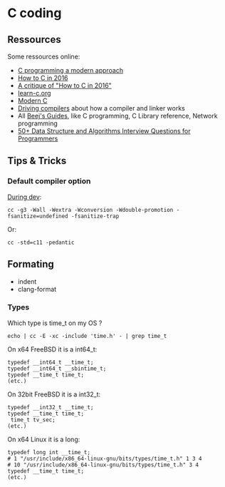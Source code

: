 # C coding

## Ressources

Some ressources online:
 - [C programming a modern approach](http://knking.com/books/c2/index.html)
 - [How to C in 2016](https://matt.sh/howto-c)
 - [A critique of "How to C in 2016"](https://github.com/Keith-S-Thompson/how-to-c-response)
 - [learn-c.org](https://www.learn-c.org/)
 - [Modern C](https://inria.hal.science/hal-02383654v1/file/ModernC.pdf)
 - [Driving compilers](https://fabiensanglard.net/dc/index.php) about how a compiler and linker works
 - All [Beej's Guides](https://beej.us/guide/), like C programming, C Library reference, Network programming
 - [50+ Data Structure and Algorithms Interview Questions for Programmers](https://hackernoon.com/50-data-structure-and-algorithms-interview-questions-for-programmers-b4b1ac61f5b0)

## Tips & Tricks

### Default compiler option

[During dev](https://nullprogram.com/blog/2023/04/29/):
```
cc -g3 -Wall -Wextra -Wconversion -Wdouble-promotion -fsanitize=undefined -fsanitize-trap
```

Or:
```
cc -std=c11 -pedantic
```

## Formating

- indent
- clang-format

### Types

Which type is time_t on my OS ?
```
echo | cc -E -xc -include 'time.h' - | grep time_t
```

On x64 FreeBSD it is a int64_t:
```
typedef __int64_t __time_t;
typedef __int64_t __sbintime_t;
typedef __time_t time_t;
(etc.)
```

On 32bit FreeBSD it is a int32_t:
```
typedef __int32_t __time_t;
typedef __time_t time_t;
 time_t tv_sec;
(etc.)
```

On x64 Linux it is a long:
```
typedef long int __time_t;
# 1 "/usr/include/x86_64-linux-gnu/bits/types/time_t.h" 1 3 4
# 10 "/usr/include/x86_64-linux-gnu/bits/types/time_t.h" 3 4
typedef __time_t time_t;
(etc.)
```

